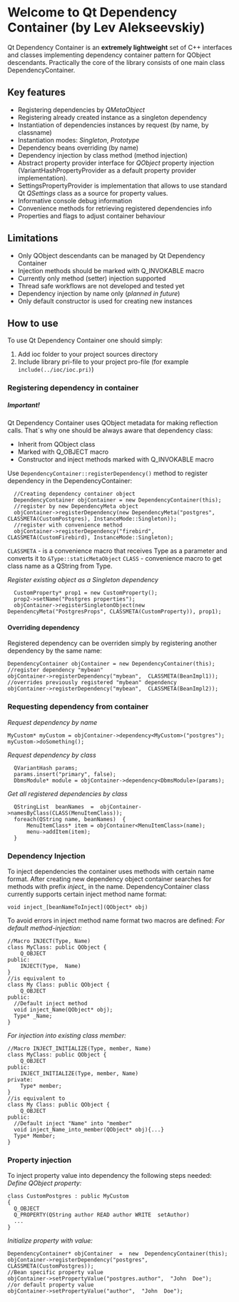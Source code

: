 # Welcome to Qt Dependency Container (by Lev Alekseevskiy)

Qt Dependency Container is an **extremely lightweight** set of C++ interfaces and classes implementing dependency container pattern for QObject descendants. Practically the core of the library consists of one main class DependencyContainer.

## Key features

- Registering dependencies by *QMetaObject*
- Registering already created instance as a singleton dependency
- Instantiation of dependencies instances by request (by name, by classname)
- Instantiation modes: *Singleton*, *Prototype*
- Dependency beans overriding (by name)
- Dependency injection by class method (method injection)
- Abstract property provider interface for *QObject* property injection (VariantHashPropertyProvider as a default property provider implementation).
- SettingsPropertyProvider is implementation that allows to use standard Qt *QSettings* class as a source for property values.
- Informative console debug information
- Convenience methods for retrieving registered dependencies info
- Properties and flags to adjust container behaviour

## Limitations
- Only QObject descendants can be managed by Qt Dependency Container
- Injection methods should be marked with Q_INVOKABLE macro
- Currently only method (setter) injection supported
- Thread safe workflows are not developed and tested yet
- Dependency injection by name only (*planned in future*)
- Only default constructor is used for creating new instances

## How to use
To use Qt Dependency Container one should simply:
1. Add ioc folder to your project sources directory
2. Include library pri-file to your project pro-file (for example `include(../ioc/ioc.pri)`)

### Registering dependency in container
##### *Important!*
Qt Dependency Container uses QObject metadata for making reflection calls. That`s why one should be always aware that dependency class:
- Inherit from QObject class
- Marked with Q_OBJECT macro
- Constructor and inject methods marked with Q_INVOKABLE macro

Use `DependencyContainer::registerDependency()` method to register dependency in the DependencyContainer:

      //Creating dependency container object
      DependencyContainer objContainer = new DependencyContainer(this);
      //register by new DependencyMeta object
      objContainer->registerDependency(new DependencyMeta("postgres",  CLASSMETA(CustomPostgres), InstanceMode::Singleton));
      //register with convenience method
      objContainer->registerDependency("firebird",  CLASSMETA(CustomFirebird), InstanceMode::Singleton);

`CLASSMETA` - is a convenience macro that receives Type as a parameter and converts it to `&Type::staticMetaObject`
`CLASS` - convenience macro to get class name as a QString from Type.

*Register existing object as a Singleton dependency*

      CustomProperty* prop1 = new CustomProperty();
      prop2->setName("Postgres properties");
      objContainer->registerSingletonObject(new DependencyMeta("PostgresProps", CLASSMETA(CustomProperty)), prop1);

#### Overriding dependency
Registered dependency can be overriden simply by registering another dependency by the same name:

    DependencyContainer objContainer = new DependencyContainer(this);
    //register dependency "mybean"
    objContainer->registerDependency("mybean",  CLASSMETA(BeanImpl1));
    //overrides previously registered "mybean" dependency
    objContainer->registerDependency("mybean",  CLASSMETA(BeanImpl2));

### Requesting dependency from container
*Request dependency by name*

    MyCustom* myCustom = objContainer->dependency<MyCustom>("postgres");
    myCustom->doSomething();

*Request dependency by class*

      QVariantHash params;
      params.insert("primary", false);
      DbmsModule* module = objContainer->dependency<DbmsModule>(params);

*Get all registered dependencies by class*

      QStringList  beanNames  =  objContainer->namesByClass(CLASS(MenuItemClass));
      foreach(QString name, beanNames)  {
	      MenuItemClass* item = objContainer<MenuItemClass>(name);
	      menu->addItem(item);
      }
### Dependency Injection
To inject dependencies the container uses methods with certain name format. After creating new dependency object container searches for methods with prefix *inject_* in the name. DependencyContainer class currently supports certain inject method name format:

    void inject_[beanNameToInject](QObject* obj) 

To avoid errors in inject method name format two macros are defined:
*For default method-injection:*

	//Macro INJECT(Type, Name)
	class MyClass: public QObject {
		Q_OBJECT
	public:	
		INJECT(Type,  Name)
	}
	//is equivalent to 
	class My Class: public QObject {
		Q_OBJECT
	public:
	  //Default inject method
	  void inject_Name(QObject* obj);
	  Type* _Name;	
	}
*For injection into existing class member:*

    //Macro INJECT_INITIALIZE(Type, member, Name)
    class MyClass: public QObject {
    	Q_OBJECT
    public:	
    	INJECT_INITIALIZE(Type, member, Name)
    private:
	    Type* member;	
    }
    //is equivalent to 
    class My Class: public QObject {
    	Q_OBJECT
    public:
      //Default inject "Name" into "member"
      void inject_Name_into_member(QObject* obj){...}
      Type* Member;	
    }
### Property injection
To inject property value into dependency the following steps needed:
*Define QObject property:*

    class CustomPostgres : public MyCustom
    {
      Q_OBJECT
      Q_PROPERTY(QString author READ author WRITE  setAuthor)
      ...
    }

*Initialize property with value:*

    DependencyContainer* objContainer  =  new  DependencyContainer(this);
    objContainer->registerDependency("postgres", CLASSMETA(CustomPostgres));
    //Bean specific property value
    objContainer->setPropertyValue("postgres.author",  "John  Doe");
    //or default property value
    objContainer->setPropertyValue("author",  "John  Doe");

